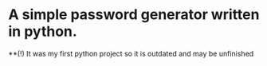 # A simple password generator written in python.

**(!) It was my first python project so it is outdated and may be unfinished
